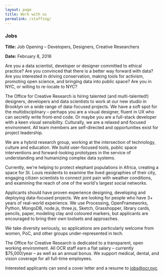 ```yaml
---
layout: page
title: Work with us
permalink: /staffing/
---
```



### Jobs




**Title:** Job Opening – Developers, Designers, Creative Researchers

**Date:** February 8, 2016

Are you a data scientist, developer or designer committed to ethical practice? Are you convinced that there is a better way forward with data? Are you interested in driving conservation, making tools for activism, promoting open science, and bringing data into public space? Are you in NYC, or willing to re-locate to NYC?

The Office for Creative Research is hiring talented (and multi-talented!) designers, developers and data scientists to work at our new studio in Brooklyn on a wide range of data-focused projects. We have a soft spot for the multidisciplinary – perhaps you are a visual designer, fluent in UX who can secretly write front-end code. Or maybe you are a full-stack developer with a keen visual sensibility. Culturally, we are a relaxed and focused environment. All team members are self-directed and opportunities exist for project leadership.

We are a hybrid research group, working at the intersection of technology, culture and education. We build user-focused tools, public space interventions and forward-looking prototypes in the service of understanding and humanizing complex data systems.

Currently, we're helping to protect elephant populations in Africa, creating a space for St. Louis residents to examine the lived geographies of their city, engaging citizen scientists to connect joint pain with weather conditions, and examining the reach of one of the world's largest social networks.

Applicants should have proven experience designing, developing and deploying data-focused projects. We are looking for people who have 3+ years of real-world experience. We use Processing, OpenFrameworks, Python, MongoDB, node.js, three.js, Sketch, Grasshopper, library cards, pencils, paper, modeling clay and coloured markers, but applicants are encouraged to bring their own toolsets and approaches.

We take diversity seriously, so applications are particularly welcome from women, PoC, and other groups under-represented in tech.

The Office for Creative Research is dedicated to a transparent, open working environment. All OCR staff earn a flat salary – currently $75,000/year – as well as an annual bonus. We support medical, dental, and vision coverage for all full-time employees.

Interested applicants can send a cover letter and a resume to [jobs@ocr.nyc](mailto:jobs@ocr.nyc)
